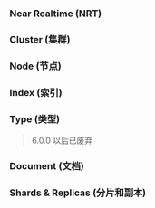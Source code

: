 ### Near Realtime (NRT)

### Cluster (集群)

### Node (节点)

### Index (索引)

### Type (类型)
> 6.0.0 以后已废弃

### Document (文档)

### Shards & Replicas (分片和副本)
